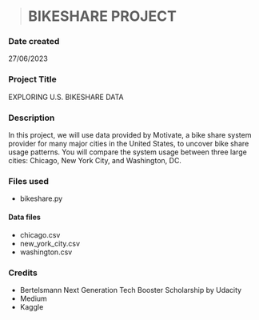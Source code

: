 ># BIKESHARE PROJECT

### Date created
27/06/2023

### Project Title
EXPLORING U.S. BIKESHARE DATA

### Description
In this project, we will use data provided by Motivate, a bike share system provider for many major cities in the United States, to uncover bike share usage patterns. You will compare the system usage between three large cities: Chicago, New York City, and Washington, DC.



### Files used
- bikeshare.py
#### Data files
- chicago.csv
- new_york_city.csv
- washington.csv

### Credits
- Bertelsmann Next Generation Tech Booster Scholarship by Udacity
- Medium
- Kaggle


